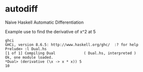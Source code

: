 # autodiff
Naive Haskell Automatic Differentiation

Example use to find the derivative of x^2 at 5
```
ghci
GHCi, version 8.6.5: http://www.haskell.org/ghc/  :? for help
Prelude> :l Dual.hs 
[1 of 1] Compiling Dual             ( Dual.hs, interpreted )
Ok, one module loaded.
*Dual> (derivative (\x -> x * x)) 5
10
```
